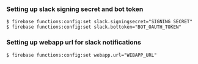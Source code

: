### Setting up slack signing secret and bot token

```
$ firebase functions:config:set slack.signingsecret="SIGNING_SECRET"
$ firebase functions:config:set slack.bottoken="BOT_OAUTH_TOKEN"
```

### Setting up webapp url for slack notifications

```
$ firebase functions:config:set webapp.url="WEBAPP_URL"
```
